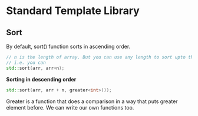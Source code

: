 # Standard Template Library

## Sort

By default, sort() function sorts in ascending order.

```cpp
// n is the length of array. But you can use any length to sort upto that length.
// i.e. you can
std::sort(arr, arr+n);
```

**Sorting in descending order**

```cpp
std::sort(arr, arr + n, greater<int>());
```

Greater is a function that does a comparison in a way that puts greater element before.
We can write our own functions too.
